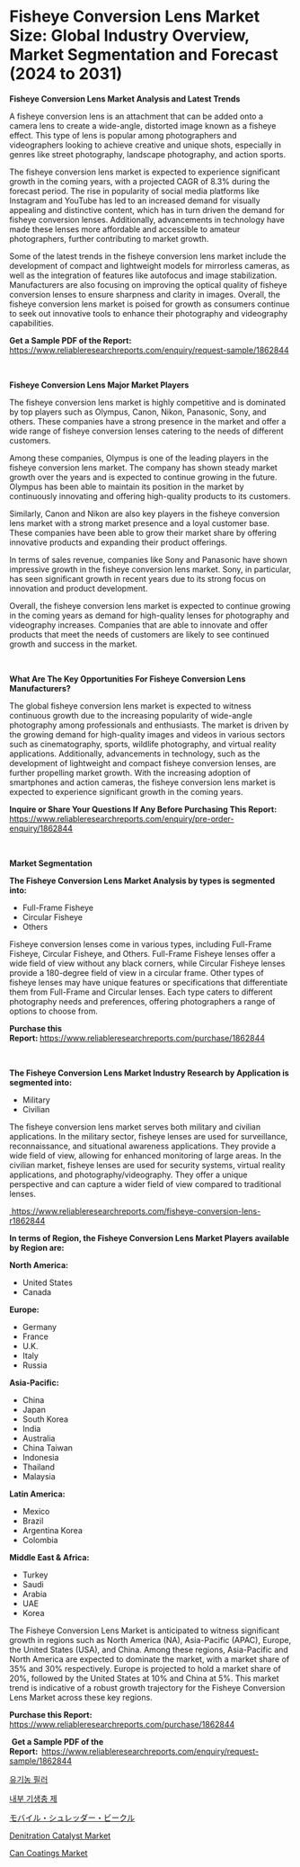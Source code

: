 <p><h1>Fisheye Conversion Lens Market Size: Global Industry Overview, Market Segmentation and Forecast (2024 to 2031)</h1></p><p><strong>Fisheye Conversion Lens Market Analysis and Latest Trends</strong></p>
<p><p>A fisheye conversion lens is an attachment that can be added onto a camera lens to create a wide-angle, distorted image known as a fisheye effect. This type of lens is popular among photographers and videographers looking to achieve creative and unique shots, especially in genres like street photography, landscape photography, and action sports.</p><p>The fisheye conversion lens market is expected to experience significant growth in the coming years, with a projected CAGR of 8.3% during the forecast period. The rise in popularity of social media platforms like Instagram and YouTube has led to an increased demand for visually appealing and distinctive content, which has in turn driven the demand for fisheye conversion lenses. Additionally, advancements in technology have made these lenses more affordable and accessible to amateur photographers, further contributing to market growth.</p><p>Some of the latest trends in the fisheye conversion lens market include the development of compact and lightweight models for mirrorless cameras, as well as the integration of features like autofocus and image stabilization. Manufacturers are also focusing on improving the optical quality of fisheye conversion lenses to ensure sharpness and clarity in images. Overall, the fisheye conversion lens market is poised for growth as consumers continue to seek out innovative tools to enhance their photography and videography capabilities.</p></p>
<p><strong>Get a Sample PDF of the Report:&nbsp;</strong> <a href="https://www.reliableresearchreports.com/enquiry/request-sample/1862844">https://www.reliableresearchreports.com/enquiry/request-sample/1862844</a></p>
<p>&nbsp;</p>
<p><strong>Fisheye Conversion Lens Major Market Players</strong></p>
<p><p>The fisheye conversion lens market is highly competitive and is dominated by top players such as Olympus, Canon, Nikon, Panasonic, Sony, and others. These companies have a strong presence in the market and offer a wide range of fisheye conversion lenses catering to the needs of different customers.</p><p>Among these companies, Olympus is one of the leading players in the fisheye conversion lens market. The company has shown steady market growth over the years and is expected to continue growing in the future. Olympus has been able to maintain its position in the market by continuously innovating and offering high-quality products to its customers.</p><p>Similarly, Canon and Nikon are also key players in the fisheye conversion lens market with a strong market presence and a loyal customer base. These companies have been able to grow their market share by offering innovative products and expanding their product offerings.</p><p>In terms of sales revenue, companies like Sony and Panasonic have shown impressive growth in the fisheye conversion lens market. Sony, in particular, has seen significant growth in recent years due to its strong focus on innovation and product development.</p><p>Overall, the fisheye conversion lens market is expected to continue growing in the coming years as demand for high-quality lenses for photography and videography increases. Companies that are able to innovate and offer products that meet the needs of customers are likely to see continued growth and success in the market.</p></p>
<p>&nbsp;</p>
<p><strong>What Are The Key Opportunities For Fisheye Conversion Lens Manufacturers?</strong></p>
<p><p>The global fisheye conversion lens market is expected to witness continuous growth due to the increasing popularity of wide-angle photography among professionals and enthusiasts. The market is driven by the growing demand for high-quality images and videos in various sectors such as cinematography, sports, wildlife photography, and virtual reality applications. Additionally, advancements in technology, such as the development of lightweight and compact fisheye conversion lenses, are further propelling market growth. With the increasing adoption of smartphones and action cameras, the fisheye conversion lens market is expected to experience significant growth in the coming years.</p></p>
<p><strong>Inquire or Share Your Questions If Any Before Purchasing This Report:</strong> <a href="https://www.reliableresearchreports.com/enquiry/pre-order-enquiry/1862844">https://www.reliableresearchreports.com/enquiry/pre-order-enquiry/1862844</a></p>
<p>&nbsp;</p>
<p><strong>Market Segmentation</strong></p>
<p><strong>The Fisheye Conversion Lens Market Analysis by types is segmented into:</strong></p>
<p><ul><li>Full-Frame Fisheye</li><li>Circular Fisheye</li><li>Others</li></ul></p>
<p><p>Fisheye conversion lenses come in various types, including Full-Frame Fisheye, Circular Fisheye, and Others. Full-Frame Fisheye lenses offer a wide field of view without any black corners, while Circular Fisheye lenses provide a 180-degree field of view in a circular frame. Other types of fisheye lenses may have unique features or specifications that differentiate them from Full-Frame and Circular lenses. Each type caters to different photography needs and preferences, offering photographers a range of options to choose from.</p></p>
<p><strong>Purchase this Report:&nbsp;</strong><a href="https://www.reliableresearchreports.com/purchase/1862844">https://www.reliableresearchreports.com/purchase/1862844</a></p>
<p>&nbsp;</p>
<p><strong>The Fisheye Conversion Lens Market Industry Research by Application is segmented into:</strong></p>
<p><ul><li>Military</li><li>Civilian</li></ul></p>
<p><p>The fisheye conversion lens market serves both military and civilian applications. In the military sector, fisheye lenses are used for surveillance, reconnaissance, and situational awareness applications. They provide a wide field of view, allowing for enhanced monitoring of large areas. In the civilian market, fisheye lenses are used for security systems, virtual reality applications, and photography/videography. They offer a unique perspective and can capture a wider field of view compared to traditional lenses.</p></p>
<p><a href="https://www.reliableresearchreports.com/fisheye-conversion-lens-r1862844">&nbsp;https://www.reliableresearchreports.com/fisheye-conversion-lens-r1862844</a></p>
<p><strong>In terms of Region, the Fisheye Conversion Lens Market Players available by Region are:</strong></p>
<p>
    <p> <strong> North America: </strong>
        <ul>
            <li>United States</li>
            <li>Canada</li>
        </ul>
        </p> 
    <p> <strong> Europe: </strong>
        <ul>
            <li>Germany</li>
            <li>France</li>
            <li>U.K.</li>
            <li>Italy</li>
            <li>Russia</li>
        </ul>
        </p> 
    <p> <strong> Asia-Pacific: </strong>
        <ul>
            <li>China</li>
            <li>Japan</li>
            <li>South Korea</li>
            <li>India</li>
            <li>Australia</li>
            <li>China Taiwan</li>
            <li>Indonesia</li>
            <li>Thailand</li>
            <li>Malaysia</li>
        </ul>
        </p> 
    <p> <strong> Latin America: </strong>
        <ul>
            <li>Mexico</li>
            <li>Brazil</li>
            <li>Argentina Korea</li>
            <li>Colombia</li>
        </ul>
        </p> 
    <p> <strong> Middle East & Africa: </strong>
        <ul>
            <li>Turkey</li>
            <li>Saudi</li>
            <li>Arabia</li>
            <li>UAE</li>
            <li>Korea</li>
        </ul>
    </p>
    </p>
<p><p>The Fisheye Conversion Lens Market is anticipated to witness significant growth in regions such as North America (NA), Asia-Pacific (APAC), Europe, the United States (USA), and China. Among these regions, Asia-Pacific and North America are expected to dominate the market, with a market share of 35% and 30% respectively. Europe is projected to hold a market share of 20%, followed by the United States at 10% and China at 5%. This market trend is indicative of a robust growth trajectory for the Fisheye Conversion Lens Market across these key regions.</p></p>
<p><strong>Purchase this Report: </strong><a href="https://www.reliableresearchreports.com/purchase/1862844">https://www.reliableresearchreports.com/purchase/1862844</a></p>
<p>&nbsp;<strong>Get a Sample PDF of the Report:&nbsp;&nbsp;</strong><a href="https://www.reliableresearchreports.com/enquiry/request-sample/1862844">https://www.reliableresearchreports.com/enquiry/request-sample/1862844</a></p>
<p><strong></strong></p>
<p><p><a href="https://github.com/ZacharyScthmitt4465/Market-Research-Report-List-1/blob/main/301179020018.md">유기농 필러</a></p><p><a href="https://github.com/lkwggful07722/Market-Research-Report-List-1/blob/main/628216820017.md">내부 기생충 제</a></p><p><a href="https://github.com/mathieurico66/Market-Research-Report-List-1/blob/main/823965721735.md">モバイル・シュレッダー・ビークル</a></p><p><a href="https://issuu.com/reportprime-2/docs/denitration-catalyst-market-size-2030.pptx">Denitration Catalyst Market</a></p><p><a href="https://issuu.com/reportprime-2/docs/can-coatings-market-size-2030.pptx">Can Coatings Market</a></p></p>